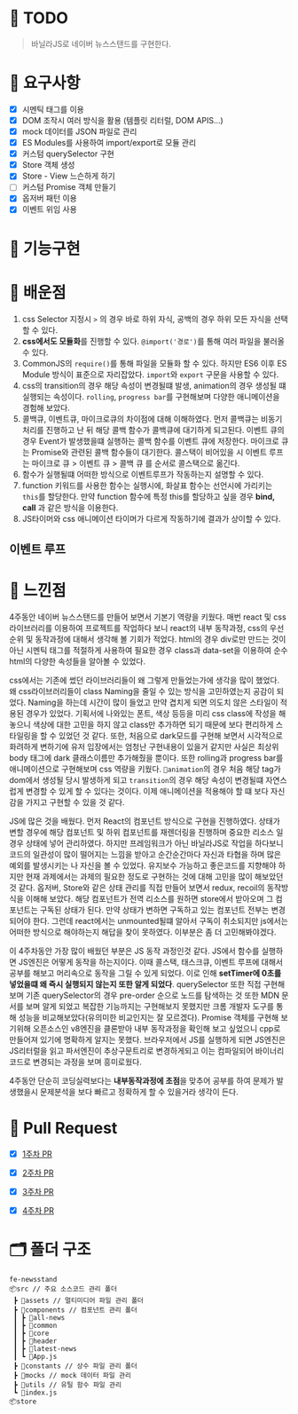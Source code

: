 # 📌 TODO
> 바닐라JS로 네이버 뉴스스탠드를 구현한다.

# 📌 요구사항
- [x] 시멘틱 태그를 이용
- [x] DOM 조작시 여러 방식을 활용 (템플릿 리터럴, DOM APIS...)
- [x] mock 데이터를 JSON 파일로 관리
- [x] ES Modules를 사용하여 import/export로 모듈 관리
- [x] 커스텀 querySelector 구현
- [x] Store 객체 생성
- [x] Store - View 느슨하게 하기
- [ ] 커스텀 Promise 객체 만들기
- [x] 옵저버 패턴 이용
- [x] 이벤트 위임 사용

# 📌 기능구현

# 📌 배운점
1. css Selector 지정시 `>` 의 경우 바로 하위 자식, 공백의 경우 하위 모든 자식을 선택할 수 있다.
2. **css에서도 모듈화**를 진행할 수 있다. `@import('경로')`를 통해 여러 파일을 불러올 수 있다.
3. CommonJS의 `require()`를 통해 파일을 모듈화 할 수 있다. 하지만 ES6 이후 ES Module 방식이 표준으로 자리잡았다. `import`와 `export` 구문을 사용할 수 있다.
4. css의 transition의 경우 해당 속성이 변경될떄 발생, animation의 경우 생성될 떄 실행되는 속성이다. `rolling`, `progress bar`를 구현해보며 다양한 애니메이션을 경험해 보았다.
5. 콜백큐, 이벤트큐, 마이크로큐의 차이점에 대해 이해하였다. 먼저 콜백큐는 비동기 처리를 진행하고 난 뒤 해당 콜백 함수가 콜백큐에 대기하게 되고된다. 이벤트 큐의 경우 Event가 발생했을떄 실행하는 콜백 함수를 이벤트 큐에 저장한다. 마이크로 큐는 Promise와 관련된 콜백 함수들이 대기한다. 콜스택이 비어있을 시 이벤트 루프는 마이크로 큐 > 이벤트 큐 > 콜백 큐 를 순서로 콜스택으로 옮긴다.
6. 함수가 실행될떄  어떠한 방식으로 이벤트루프가 작동하는지 설명할 수 있다.
7. function 키워드를 사용한 함수는 실행시에, 화살표 함수는 선언시에 가리키는 `this`를 할당한다. 만약 function 함수에 특정 this를 할당하고 싶을 경우 **bind, call** 과 같은 방식을 이용한다.
8. JS타이머와 css 애니메이션 타이머가 다르게 작동하기에 결과가 상이할 수 있다.


## 이벤트 루프



# 📌 느낀점

4주동안 네이버 뉴스스탠드를 만들어 보면서 기본기 역량을 키웠다. 매번 react 및 css 라이브러리를 이용하여 프로젝트를 작업하다 보니 react의 내부 동작과정, css의 우선순위 및 동작과정에 대해서 생각해 볼 기회가 적었다. 
html의 경우 div로만 만드는 것이 아닌 시멘틱 태그를 적절하게 사용하여 필요한 경우 class과 data-set을 이용하여 순수 html의 다양한 속성들을 알아볼 수 있었다. 

css에서는 기존에 썼던 라이브러리들이 왜 그렇게 만들었는가에 생각을 많이 했었다. 왜 css라이브러리들이 class Naming을 줄일 수 있는 방식을 고민하였는지 공감이 되었다. Naming을 하는데 시간이 많이 들었고 만약 겹치게 되면 의도치 않은 스타일이 적용된 경우가 있었다. 기획서에 나와있는 폰트, 색상 등등을 미리 css class에 작성을 해놓으니 색상에 대한 고민을 하지 않고 class만 추가하면 되기 때문에 보다 편리하게 스타일링을 할 수 있었던 것 같다. 또한, 처음으로 dark모드를 구현해 보면서 시각적으로 화려하게 변하기에 유저 입장에서는 엄청난 구현내용이 있을거 같지만 사실은 최상위 body 태그에 dark 클래스이름만 추가해줬을 뿐이다. 또한 rolling과 progress bar를 애니메이션으로 구현해보며 css 역량을 키웠다. `animation`의 경우 처음 해당 tag가 dom에서 생성될 당시 발생하게 되고 `transition`의 경우 해당 속성이 변경될떄 자연스럽게 변경할 수 있게 할 수 있다는 것이다. 이제 애니메이션을 적용해야 할 떄 보다 자신감을 가지고 구현할 수 있을 것 같다.

JS에 많은 것을 배웠다. 먼저 React의 컴포넌트 방식으로 구현을 진행하였다. 상태가 변할 경우에 해당 컴포넌트 및 하위 컴포넌트를 재렌더링을 진행하며 중요한 리소스 일경우 상태에 넣어 관리하였다. 하지만 프레임워크가 아닌 바닐라JS로 작업을 하다보니 코드의 일관성이 많이 떨어지는 느낌을 받아고 순간순간마다 자신과 타협을 하며 많은 예외를 발생시키는 나 자신을 볼 수 있었다. 유지보수 가능하고 좋은코드를 지향해야 하지만 현재 과제에서는 과제의 필요한 정도로 구현하는 것에 대해 고민을 많이 해보았던것 같다. 옵저버, Store와 같은 상태 관리를 직접 만들어 보면서 redux, recoil의 동작방식을 이해해 보았다. 해당 컴포넌트가 전역 리소스를 원하면 store에서 받아오며 그 컴포넌트는 구독된 상태가 된다. 만약 상태가 변하면 구독하고 있는 컴포넌트 전부는 변경되어야 한다. 그런데 react에서는 unmounted될떄 알아서 구독이 취소되지만 js에서는 어떠한 방식으로 해야하는지 해답을 찾이 못하였다. 이부분은 좀 더 고민해봐야겠다.

이 4주차동안 가장 많이 배웠던 부분은 JS 동작 과정인것 같다. JS에서 함수를 실행하면 JS엔진은 어떻게 동작을 하는지이다. 이때 콜스택, 태스크큐, 이벤트 루프에 대해서 공부를 해보고 머리속으로 동작을 그릴 수 있게 되었다. 이로 인해 **setTimer에 0초를 넣었을떄 왜 즉시 실행되지 않는지 또한 알게 되었다**. querySelector 또한 직접 구현해 보며 기존 querySelector의 경우 pre-order 순으로 노드를 탐색하는 것 또한 MDN 문서를 보며 알게 되었고 복잡한 기능까지는 구현해보지 못했지만 크롬 개발자 도구를 통해 성능을 비교해보았다(유의미한 비교인지는 잘 모르겠다). Promise 객체를 구현해 보기위해 오픈소스인 v8엔진을 클론받아 내부 동작과정을 확인해 보고 싶었으니 cpp로 만들어져 있기에 명확하게 알지는 못했다. 브라우저에서 JS를 실행하게 되면 JS엔진은 JS리터럴을 읽고 파서엔진이 추상구문트리로 변경하게되고 이는 컴파일되어 바이너리 코드로 변경되는 과정을 보며 흥미로웠다. 

4주동안 단순히 코딩실력보다는 **내부동작과정에 초점**을 맞추어 공부를 하여 문제가 발생했을시 문제분석을 보다 빠르고 정확하게 할 수 있을거라 생각이 든다. 

# 🥳 Pull Request

- [x] <a href = 'https://github.com/softeerbootcamp-2nd/fe-newsstand/pull/8'>1주차 PR</a>
- [x] <a href = 'https://github.com/softeerbootcamp-2nd/fe-newsstand/pull/35'>2주차 PR</a>
- [x] <a href = 'https://github.com/softeerbootcamp-2nd/fe-newsstand/pull/90'>3주차 PR</a>
- [x] <a href = 'https://github.com/softeerbootcamp-2nd/fe-newsstand/pull/126'>4주차 PR</a>


# 🗂️ 폴더 구조
```
fe-newsstand
📦src // 주요 소스코드 관리 폴더
 ┣ 📂assets // 멀티미디어 파일 관리 폴더
 ┣ 📂components // 컴포넌트 관리 폴더
 ┃ ┣ 📂all-news 
 ┃ ┣ 📂common
 ┃ ┣ 📂core
 ┃ ┣ 📂header
 ┃ ┣ 📂latest-news
 ┃ ┗ 📜App.js
 ┣ 📂constants // 상수 파일 관리 폴더
 ┣ 📂mocks // mock 데이터 파일 관리
 ┣ 📂utils // 유틸 함수 파일 관리
 ┗ 📜index.js
📦store
```
